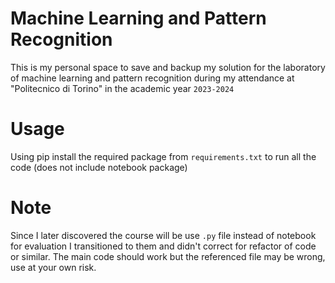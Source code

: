 # Machine Learning and Pattern Recognition
This is my personal space to save and backup my solution for the laboratory of machine learning and pattern recognition 
during my attendance at "Politecnico di Torino" in the academic year `2023-2024`

# Usage
Using pip install the required package from `requirements.txt` to run all the code (does not include notebook package)

# Note
Since I later discovered the course will be use `.py` file instead of notebook for evaluation I transitioned to them and didn't correct
for refactor of code or similar. 
The main code should work but the referenced file may be wrong, use at your own risk.